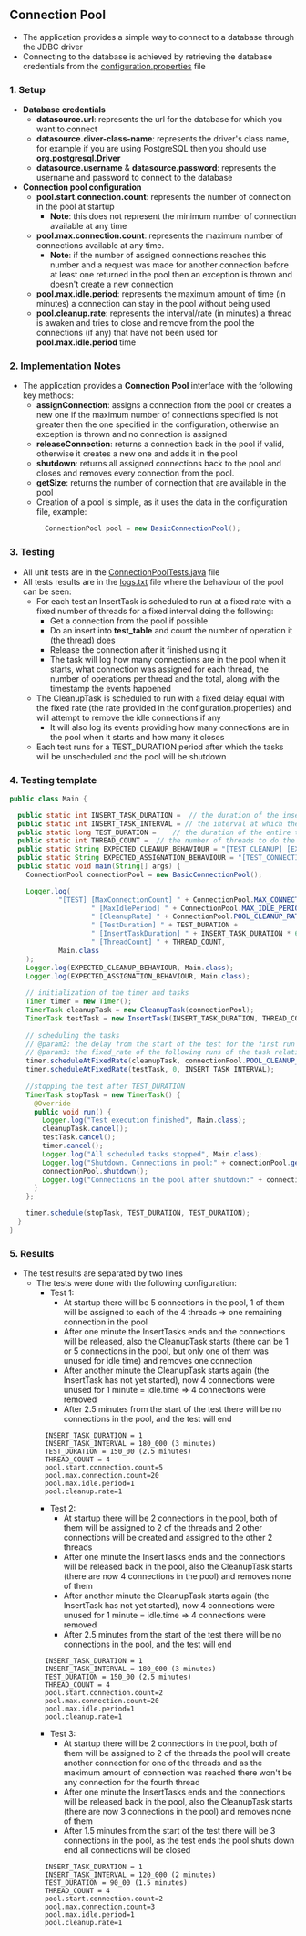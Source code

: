 ## Connection Pool

- The application provides a simple way to connect to a database through the JDBC driver
- Connecting to the database is achieved by retrieving the database credentials from the [configuration.properties](src/main/resources/configuration.properties) file

### 1. Setup

- **Database credentials**
  - **datasource.url**: represents the url for the database for which you want to connect
  - **datasource.diver-class-name**: represents the driver's class name, for example if you are using PostgreSQL then you should use **org.postgresql.Driver**
  - **datasource.username** & **datasource.password**: represents the username and password to connect to the database 
- **Connection pool configuration**
  - **pool.start.connection.count**: represents the number of connection in the pool at startup
    - **Note**: this does not represent the minimum number of connection available at any time
  - **pool.max.connection.count**: represents the maximum number of connections available at any time. 
    - **Note**: if the number of assigned connections reaches this number and a request was made for another connection before at least one returned in the pool then an exception is thrown and doesn't create a new connection
  - **pool.max.idle.period**: represents the maximum amount of time (in minutes) a connection can stay in the pool without being used
  - **pool.cleanup.rate**: represents the interval/rate (in minutes) a thread is awaken and tries to close and remove from the pool the connections (if any) that have not been used for **pool.max.idle.period** time

### 2. Implementation Notes

- The application provides a **Connection Pool** interface with the following key methods:
  - **assignConnection**: assigns a connection from the pool or creates a new one if the maximum number of connections specified is not greater then the one specified in the configuration, otherwise an exception is thrown and no connection is assigned
  - **releaseConnection**: returns a connection back in the pool if valid, otherwise it creates a new one and adds it in the pool
  - **shutdown**: returns all assigned connections back to the pool and closes and removes every connection from the pool.
  - **getSize**: returns the number of connection that are available in the pool
  - Creation of a pool is simple, as it uses the data in the configuration file, example:
    ```java
      ConnectionPool pool = new BasicConnectionPool();
    ```
### 3. Testing  
- All unit tests are in the [ConnectionPoolTests.java](src/test/java/ConnectionPoolTests.java) file
- All tests results are in the [logs.txt](src/main/resources/logs.txt) file where the behaviour of the pool can be seen:
  - For each test an InsertTask is scheduled to run at a fixed rate with a fixed number of threads for a fixed interval doing the following:
    - Get a connection from the pool if possible
    - Do an insert into **test_table** and count the number of operation it (the thread) does
    - Release the connection after it finished using it
    - The task will log how many connections are in the pool when it starts, what connection was assigned for each thread, the number of operations per thread and the total, along with the timestamp the events happened
  - The CleanupTask is scheduled to run with a fixed delay equal with the fixed rate (the rate provided in the configuration.properties) and will attempt to remove the idle connections if any 
    - It will also log its events providing how many connections are in the pool when it starts and how many it closes
  - Each test runs for a TEST_DURATION period after which the tasks will be unscheduled and the pool will be shutdown

### 4. Testing template

````java
public class Main {

  public static int INSERT_TASK_DURATION =  // the duration of the insert task in minutes
  public static int INSERT_TASK_INTERVAL = // the interval at which the insert task is repeated in ms
  public static long TEST_DURATION =    // the duration of the entire test in ms
  public static int THREAD_COUNT =  // the number of threads to do the insert task
  public static String EXPECTED_CLEANUP_BEHAVIOUR = "[TEST_CLEANUP] [EXPECTING] .........";    // the expected behaviour of the CleanupTask 
  public static String EXPECTED_ASSIGNATION_BEHAVIOUR = "[TEST_CONNECTION_ASSIGNATION] [EXPECTING] ........";   // the expectations of how the pool assigns and or creates connections
  public static void main(String[] args) {
    ConnectionPool connectionPool = new BasicConnectionPool();

    Logger.log(
            "[TEST] [MaxConnectionCount] " + ConnectionPool.MAX_CONNECTION_COUNT +
                    " [MaxIdlePeriod] " + ConnectionPool.MAX_IDLE_PERIOD +
                    " [CleanupRate] " + ConnectionPool.POOL_CLEANUP_RATE +
                    " [TestDuration] " + TEST_DURATION +
                    " [InsertTaskDuration] " + INSERT_TASK_DURATION * 60 * 1000 +
                    " [ThreadCount] " + THREAD_COUNT,
            Main.class
    );
    Logger.log(EXPECTED_CLEANUP_BEHAVIOUR, Main.class);
    Logger.log(EXPECTED_ASSIGNATION_BEHAVIOUR, Main.class);
    
    // initialization of the timer and tasks
    Timer timer = new Timer();
    TimerTask cleanupTask = new CleanupTask(connectionPool);
    TimerTask testTask = new InsertTask(INSERT_TASK_DURATION, THREAD_COUNT, connectionPool);
    
    // scheduling the tasks
    // @param2: the delay from the start of the test for the first run of the task to start
    // @param3: the fixed_rate of the following runs of the task relative to the last run
    timer.scheduleAtFixedRate(cleanupTask, connectionPool.POOL_CLEANUP_RATE, connectionPool.POOL_CLEANUP_RATE);
    timer.scheduleAtFixedRate(testTask, 0, INSERT_TASK_INTERVAL);
    
    //stopping the test after TEST_DURATION
    TimerTask stopTask = new TimerTask() {
      @Override
      public void run() {
        Logger.log("Test execution finished", Main.class);
        cleanupTask.cancel();
        testTask.cancel();
        timer.cancel();
        Logger.log("All scheduled tasks stopped", Main.class);
        Logger.log("Shutdown. Connections in pool:" + connectionPool.getSize(), Main.class);
        connectionPool.shutdown();
        Logger.log("Connections in the pool after shutdown:" + connectionPool.getSize(), Main.class);
      }
    };

    timer.schedule(stopTask, TEST_DURATION, TEST_DURATION);
  }
}
````
### 5. Results

- The test results are separated by two lines
  - The tests were done with the following configuration:
    - Test 1:
      - At startup there will be 5 connections in the pool, 1 of them will be assigned to each of the 4 threads => one remaining connection in the pool
      - After one minute the InsertTasks ends and the connections will be released, also the CleanupTask starts (there can be 1 or 5 connections in the pool, but only one of them was unused for idle time) and removes one connection 
      - After another minute the CleanupTask starts again (the InsertTask has not yet started), now 4 connections were unused for 1 minute = idle.time => 4 connections were removed 
      - After 2.5 minutes from the start of the test there will be no connections in the pool, and the test will end
    ````
      INSERT_TASK_DURATION = 1
      INSERT_TASK_INTERVAL = 180_000 (3 minutes)
      TEST_DURATION = 150_00 (2.5 minutes)
      THREAD_COUNT = 4
      pool.start.connection.count=5
      pool.max.connection.count=20
      pool.max.idle.period=1
      pool.cleanup.rate=1
    ````
    - Test 2:
      - At startup there will be 2 connections in the pool, both of them will be assigned to 2 of the threads and 2 other connections will be created and assigned to the other 2 threads
      - After one minute the InsertTasks ends and the connections will be released back in the pool, also the CleanupTask starts (there are now 4 connections in the pool) and removes none of them
      - After another minute the CleanupTask starts again (the InsertTask has not yet started), now 4 connections were unused for 1 minute = idle.time => 4 connections were removed
      - After 2.5 minutes from the start of the test there will be no connections in the pool, and the test will end
    ````
      INSERT_TASK_DURATION = 1
      INSERT_TASK_INTERVAL = 180_000 (3 minutes)
      TEST_DURATION = 150_00 (2.5 minutes)
      THREAD_COUNT = 4
      pool.start.connection.count=2
      pool.max.connection.count=20
      pool.max.idle.period=1
      pool.cleanup.rate=1
    ````
    - Test 3:
      - At startup there will be 2 connections in the pool, both of them will be assigned to 2 of the threads the pool will create another connection for one of the threads and as the maximum amount of connection was reached there won't be any connection for the fourth thread 
      - After one minute the InsertTasks ends and the connections will be released back in the pool, also the CleanupTask starts (there are now 3 connections in the pool) and removes none of them
      - After 1.5 minutes from the start of the test there will be 3 connections in the pool, as the test ends the pool shuts down end all connections will be closed
    ````
      INSERT_TASK_DURATION = 1
      INSERT_TASK_INTERVAL = 120_000 (2 minutes)
      TEST_DURATION = 90_00 (1.5 minutes)
      THREAD_COUNT = 4
      pool.start.connection.count=2
      pool.max.connection.count=3
      pool.max.idle.period=1
      pool.cleanup.rate=1
    ````
